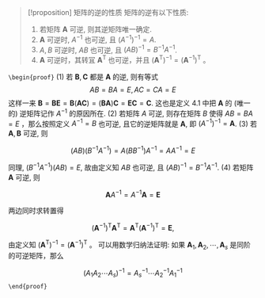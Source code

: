
> [!proposition] 矩阵的逆的性质
> 矩阵的逆有以下性质:
> 1. 若矩阵 $\boldsymbol{A}$ 可逆, 则其逆矩阵唯一确定.
> 2. $\boldsymbol{A}$ 可逆时, $A^{-1}$ 也可逆, 且 $\left(A^{-1}\right)^{-1}=A$.
> 3. $A, B$ 可逆时, $A B$ 也可逆, 且 $(A B)^{-1}=B^{-1} A^{-1}$.
> 4. $\boldsymbol{A}$ 可逆时，其转冝 $\boldsymbol{A}^{\mathrm{T}}$ 也可逆，并且 $\left(\boldsymbol{A}^{\mathrm{T}}\right)^{-1}=\left(\boldsymbol{A}^{-1}\right)^{\mathrm{T}}$ 。

`\begin{proof}`
(1) 若 $\boldsymbol{B}, \boldsymbol{C}$ 都是 $\boldsymbol{A}$ 的逆, 则有等式
$$
A B=B A=E, A C=C A=E
$$
这样一来 $\boldsymbol{B}=\boldsymbol{B E}=\boldsymbol{B}(\boldsymbol{A C})=(\boldsymbol{B} \boldsymbol{A}) \boldsymbol{C}=\boldsymbol{E} \boldsymbol{C}=\boldsymbol{C}$. 这也是定义 4.1 中把 $\boldsymbol{A}$ 的 (唯一的) 逆矩阵记作 $A^{-1}$ 的原因所在.
(2) 若矩阵 $A$ 可逆, 则存在矩阵 $B$ 使得 $A B=B A=E$ ，那么按照定义 $A^{-1}=B$ 也可逆, 且它的逆矩阵就是 $\boldsymbol{A}$, 即 $\left(A^{-1}\right)^{-1}=\boldsymbol{A}$.
(3) 若 $\boldsymbol{A}, \boldsymbol{B}$ 可逆, 则

$$
(A B)\left(B^{-1} A^{-1}\right)=A\left(B B^{-1}\right) A^{-1}=A A^{-1}=E
$$

同理, $\left(B^{-1} A^{-1}\right)(A B)=E$, 故由定义知 $A B$ 也可逆, 且 $(A B)^{-1}=B^{-1} A^{-1}$.
(4) 若矩阵 $\boldsymbol{A}$ 可逆, 则

$$
\boldsymbol{A} A^{-1}=A^{-1} \boldsymbol{A}=\boldsymbol{E}
$$

两边同时求转置得

$$
\left(\boldsymbol{A}^{-1}\right)^{\mathrm{T}} \boldsymbol{A}^{\mathrm{T}}=\boldsymbol{A}^{\mathrm{T}}\left(\boldsymbol{A}^{-1}\right)^{\mathrm{T}}=\boldsymbol{E},
$$

由定义知 $\left(\boldsymbol{A}^{\mathrm{T}}\right)^{-1}=\left(\boldsymbol{A}^{-1}\right)^{\mathrm{T}}$ 。
可以用数学归纳法证明: 如果 $\boldsymbol{A}_{1}, \boldsymbol{A}_{2}, \cdots, \boldsymbol{A}_{s}$ 是同阶的可逆矩阵，那么

$$
\left(A_{1} A_{2} \cdots A_{s}\right)^{-1}=A_{s}^{-1} \cdots A_{2}^{-1} A_{1}^{-1}
$$
`\end{proof}`

